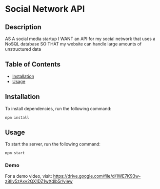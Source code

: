 # Social Network API


## Description
AS A social media startup
I WANT an API for my social network that uses a NoSQL database
SO THAT my website can handle large amounts of unstructured data

## Table of Contents
* [Installation](#installation)
* [Usage](#usage)


## Installation
To install dependencies, run the following command:
```
npm install
```

## Usage
To start the server, run the following command:
```
npm start
```

### Demo 
For a demo video, visit: https://drive.google.com/file/d/1WE7K93w-z8Ily5zAxv2QX1DZ1wXdlb5r/view
